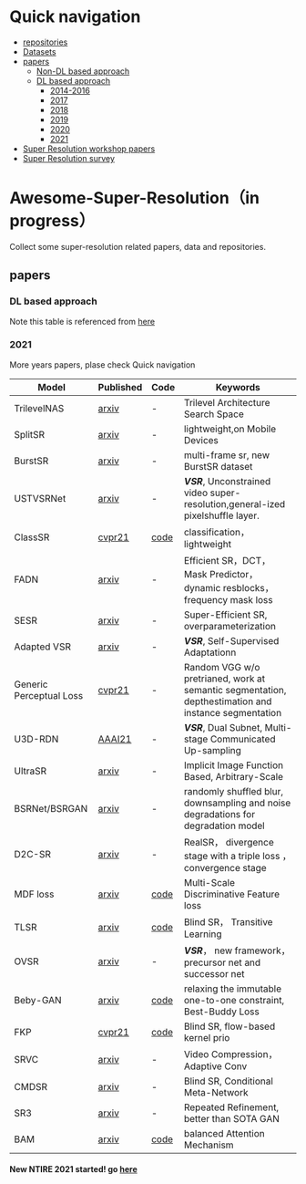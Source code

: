 # Quick navigation

- [repositories](awesome_paper_list_and_repos.md)
- [Datasets](dataset.md)
- [papers](#papers)
  - [Non-DL based approach](non_dl_papers.md)
  - [DL based approach](#DL-based-approach)
    - [2014-2016](2014-2016_papers.md)
    - [2017](2017_papers.md)
    - [2018](2018_papers.md)
    - [2019](2019_papers.md)
    - [2020](2020_papers.md)
    - [2021](#2021)
- [Super Resolution workshop papers](workshops.md)
- [Super Resolution survey](sr_survey.md)

# Awesome-Super-Resolution（in progress）

Collect some super-resolution related papers, data and repositories.

## papers

### DL based approach

Note this table is referenced from [here](https://github.com/LoSealL/VideoSuperResolution/blob/master/README.md#network-list-and-reference-updating)

### 2021
More years papers, plase check Quick navigation

| Model                  | Published                                                    | Code                                                         | Keywords                                                     |
| ---------------------- | ------------------------------------------------------------ | ------------------------------------------------------------ | ------------------------------------------------------------ |
| TrilevelNAS            | [arxiv](https://arxiv.org/pdf/2101.06658.pdf)            | -              | Trilevel Architecture Search Space      |
| SplitSR                | [arxiv](https://arxiv.org/pdf/2101.07996.pdf)            | -              | lightweight,on Mobile Devices      |
| BurstSR                | [arxiv](https://arxiv.org/pdf/2101.10997.pdf)            | -              | multi-frame sr, new BurstSR dataset      |
| USTVSRNet              | [arxiv](https://arxiv.org/pdf/2102.13011.pdf)            | -              | ***VSR***, Unconstrained video super-resolution,general-ized  pixelshuffle  layer.     |
| ClassSR                | [cvpr21](https://arxiv.org/pdf/2103.04039.pdf)           | [code](https://github.com/Xiangtaokong/ClassSR)         | classification，lightweight | 
| FADN                   | [arxiv](https://arxiv.org/pdf/2103.08357.pdf)            | -              |  Efficient SR，DCT，Mask Predictor，dynamic resblocks，frequency mask loss|
| SESR                   | [arxiv](https://arxiv.org/pdf/2103.09404.pdf)            | -              |  Super-Efficient SR, overparameterization|
| Adapted VSR            | [arxiv](https://arxiv.org/pdf/2103.10081.pdf)            | -              |  ***VSR***, Self-Supervised Adaptationn|
| Generic Perceptual Loss| [cvpr21](https://arxiv.org/pdf/2103.10571.pdf)           | -              |  Random VGG w/o pretrianed, work at semantic segmentation, depthestimation  and  instance  segmentation|
| U3D-RDN                | [AAAI21](https://arxiv.org/pdf/2103.11744.pdf)           | -              |  ***VSR***, Dual Subnet, Multi-stage Communicated Up-sampling|
| UltraSR                | [arxiv](https://arxiv.org/pdf/2103.12716.pdf)            | -              |  Implicit Image Function Based, Arbitrary-Scale|
| BSRNet/BSRGAN          | [arxiv](https://arxiv.org/pdf/2103.14006.pdf)            | -              |  randomly shuffled blur, downsampling and noise degradations for degradation model |
| D2C-SR                 | [arxiv](https://arxiv.org/pdf/2103.14373.pdf)            | -              |  RealSR， divergence stage with a triple loss ，convergence stage|
| MDF loss               | [arxiv](https://arxiv.org/pdf/2103.14616.pdf)            | [code](https://github.com/gfxdisp/mdf)              |  Multi-Scale Discriminative Feature loss|
| TLSR                   | [arxiv](https://arxiv.org/pdf/2103.15290.pdf)            | [code](https://github.com/YuanfeiHuang/TLSR)        | Blind SR， Transitive Learning   |
| OVSR                   | [arxiv](https://arxiv.org/pdf/2103.15683.pdf)            | -              | ***VSR***， new framework， precursor net and successor net  |
| Beby-GAN               | [arxiv](https://arxiv.org/pdf/2103.15295.pdf)            | [code](https://github.com/Jia-Research-Lab/Simple-SR)  |relaxing the immutable one-to-one constraint, Best-Buddy Loss  |
| FKP                    | [cvpr21](https://arxiv.org/pdf/2103.15977.pdf)           | [code](https://github.com/JingyunLiang/FKP)            |Blind SR, flow-based kernel prio|
| SRVC                   | [arxiv](https://arxiv.org/pdf/2104.02322.pdf)            | -            |Video Compression， Adaptive Conv|
| CMDSR                  | [arxiv](https://arxiv.org/pdf/2104.03926.pdf)            | -            |Blind SR, Conditional Meta-Network|
| SR3                    | [arxiv](https://arxiv.org/pdf/2104.07636.pdf)            | -            |Repeated Refinement, better than  SOTA GAN|
| BAM                    | [arxiv](https://arxiv.org/pdf/2104.07566.pdf)            | [code](https://github.com/dandingbudanding/BAM_A_lightweight_but_efficient_Balanced_attention_mechanism_for_super_resolution)            |balanced Attention Mechanism |

#### New NTIRE 2021 started! go [here](https://data.vision.ee.ethz.ch/cvl/ntire21/) 



